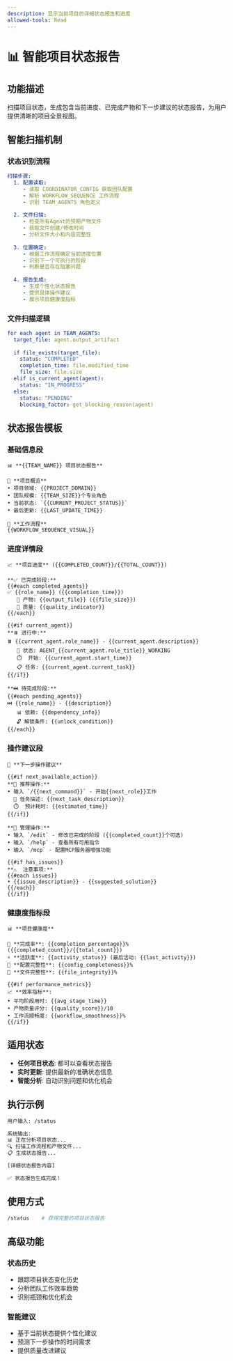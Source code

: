 ```yaml
---
description: 显示当前项目的详细状态报告和进度
allowed-tools: Read
---
```


# 📊 智能项目状态报告

## 功能描述

扫描项目状态，生成包含当前进度、已完成产物和下一步建议的状态报告，为用户提供清晰的项目全景视图。

## 智能扫描机制

### 状态识别流程
```yaml
扫描步骤:
  1. 配置读取: 
     - 读取 COORDINATOR_CONFIG 获取团队配置
     - 解析 WORKFLOW_SEQUENCE 工作流程
     - 识别 TEAM_AGENTS 角色定义
     
  2. 文件扫描:
     - 检查所有Agent的预期产物文件
     - 获取文件创建/修改时间
     - 分析文件大小和内容完整性
     
  3. 位置确定:
     - 根据工作流程确定当前进度位置
     - 识别下一个可执行的阶段
     - 判断是否存在阻塞问题
     
  4. 报告生成:
     - 生成个性化状态报告
     - 提供具体操作建议
     - 展示项目健康度指标
```

### 文件扫描逻辑
```yaml
for each agent in TEAM_AGENTS:
  target_file: agent.output_artifact
  
  if file_exists(target_file):
    status: "COMPLETED"
    completion_time: file.modified_time
    file_size: file.size
  elif is_current_agent(agent):
    status: "IN_PROGRESS" 
  else:
    status: "PENDING"
    blocking_factor: get_blocking_reason(agent)
```

## 状态报告模板

### 基础信息段
```
📊 **{{TEAM_NAME}} 项目状态报告**

🎯 **项目概览**
• 项目领域: {{PROJECT_DOMAIN}}
• 团队规模: {{TEAM_SIZE}}个专业角色
• 当前状态: `{{CURRENT_PROJECT_STATUS}}`
• 最后更新: {{LAST_UPDATE_TIME}}

🔄 **工作流程**
{{WORKFLOW_SEQUENCE_VISUAL}}
```

### 进度详情段
```
📈 **项目进度** ({{COMPLETED_COUNT}}/{{TOTAL_COUNT}})

**✅ 已完成阶段:**
{{#each completed_agents}}
✅ {{role_name}} ({{completion_time}})
   📄 产物: {{output_file}} ({{file_size}})
   🎯 质量: {{quality_indicator}}
{{/each}}

{{#if current_agent}}
**⏸️ 进行中:**
⏸️ {{current_agent.role_name}} - {{current_agent.description}}
   📍 状态: AGENT_{{current_agent.role_title}}_WORKING
   ⏱️  开始: {{current_agent.start_time}}
   📋 任务: {{current_agent.current_task}}
{{/if}}

**⏭️ 待完成阶段:**
{{#each pending_agents}}
⏭️ {{role_name}} - {{description}}
   📊 依赖: {{dependency_info}}
   🔓 解锁条件: {{unlock_condition}}
{{/each}}
```

### 操作建议段
```
🚀 **下一步操作建议**

{{#if next_available_action}}
**🎯 推荐操作:**
• 输入 `/{{next_command}}` - 开始{{next_role}}工作
  📝 任务描述: {{next_task_description}}
  ⏱️  预计耗时: {{estimated_time}}
{{/if}}

**🔧 管理操作:**
• 输入 `/edit` - 修改已完成的阶段 ({{completed_count}}个可选)
• 输入 `/help` - 查看所有可用指令
• 输入 `/mcp` - 配置MCP服务器增强功能

{{#if has_issues}}
**⚠️  注意事项:**
{{#each issues}}
• {{issue_description}} - {{suggested_solution}}
{{/each}}
{{/if}}
```

### 健康度指标段
```
📊 **项目健康度**

🎯 **完成率**: {{completion_percentage}}% ({{completed_count}}/{{total_count}})
⚡ **活跃度**: {{activity_status}} (最后活动: {{last_activity}})
🔧 **配置完整性**: {{config_completeness}}%
📁 **文件完整性**: {{file_integrity}}%

{{#if performance_metrics}}
📈 **效率指标**:
• 平均阶段用时: {{avg_stage_time}}
• 产物质量评分: {{quality_score}}/10
• 工作流顺畅度: {{workflow_smoothness}}%
{{/if}}
```

## 适用状态

- **任何项目状态**: 都可以查看状态报告
- **实时更新**: 提供最新的准确状态信息
- **智能分析**: 自动识别问题和优化机会

## 执行示例

```bash
用户输入: /status

系统输出:
📊 正在分析项目状态...
🔍 扫描工作流程和产物文件...
📋 生成状态报告...

[详细状态报告内容]

✅ 状态报告生成完成！
```

## 使用方式

```bash
/status    # 获得完整的项目状态报告
```

## 高级功能

### 状态历史
- 跟踪项目状态变化历史
- 分析团队工作效率趋势
- 识别瓶颈和优化机会

### 智能建议
- 基于当前状态提供个性化建议
- 预测下一步操作的时间需求
- 提供质量改进建议
